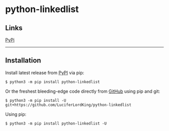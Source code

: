 # python-linkedlist

## Links
[PyPi](https://pypi.org/project/python-linkedlist)

---
## Installation
Install latest release from [PyPI](https://pypi.org) via pip:

```$ python3 -m pip install python-linkedlist```

Or the freshest bleeding-edge code directly from [GitHub](https://github.com/LuciferLordKing/python-linkedlist) using pip and git:

```$ python3 -m pip install -U git+https://github.com/LuciferLordKing/python-linkedlist```

Using pip:

```$ python3 -m pip install python-linkedlist -U```
